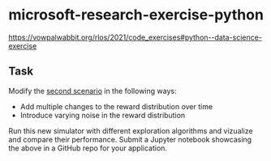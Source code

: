 # microsoft-research-exercise-python
https://vowpalwabbit.org/rlos/2021/code_exercises#python--data-science-exercise
## Task
Modify the [second scenario](https://vowpalwabbit.org/tutorials/cb_simulation.html#second-scenario) in the following ways:

- Add multiple changes to the reward distribution over time
- Introduce varying noise in the reward distribution

Run this new simulator with different exploration algorithms and vizualize and compare their performance.
Submit a Jupyter notebook showcasing the above in a GitHub repo for your application.
